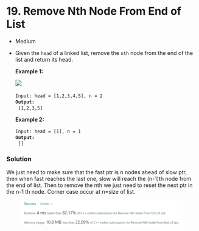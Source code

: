 # 19. Remove Nth Node From End of List

* Medium
*   Given the `head` of a linked list, remove the `nth` node from the end of the list and return its head.

    &#x20;

    **Example 1:**

    ![](https://assets.leetcode.com/uploads/2020/10/03/remove\_ex1.jpg)

    <pre><code>Input: head = [1,2,3,4,5], n = 2
    <strong>Output:
    </strong> [1,2,3,5]</code></pre>

    **Example 2:**

    <pre><code>Input: head = [1], n = 1
    <strong>Output:
    </strong> []</code></pre>



### Solution

We just need to make sure that the fast ptr is n nodes ahead of slow ptr, then when fast reaches the last one, slow will reach the (n-1)th node from the end of list. Then to remove the nth we just need to reset the next ptr in the n-1 th node. Corner case occur at n=size of list.&#x20;

<figure><img src="../.gitbook/assets/image (2) (4).png" alt=""><figcaption></figcaption></figure>
